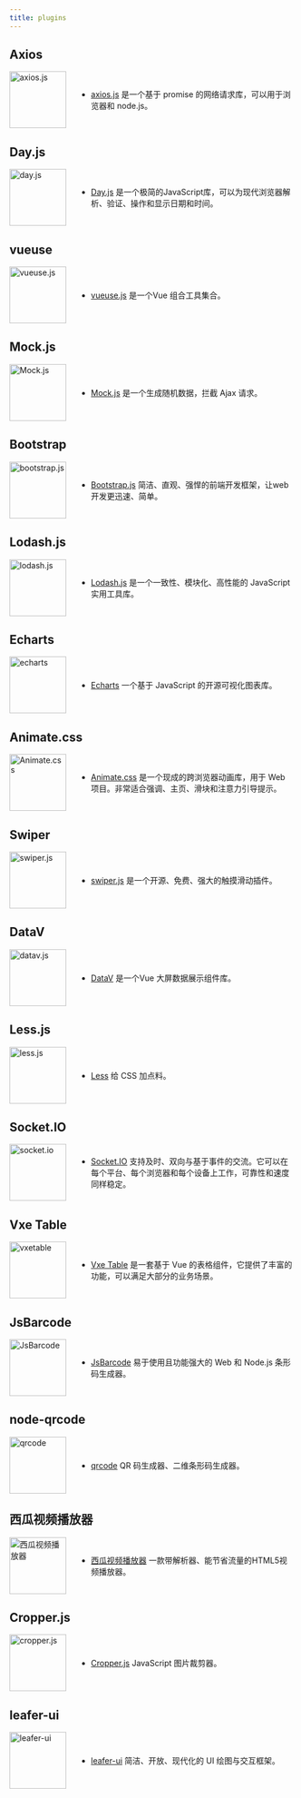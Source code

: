 ```yaml
---
title: plugins
---
```


<script setup>
  import { useData } from 'vitepress'
  const { isDark } = useData()
</script>

## Axios

<div class="introduce">
  <a href="https://dayjs.fenxianglu.cn/" target="_blank">
    <img src="/assets/axios-logo.png" alt="axios.js" width="100" height="100">
  </a>
  <ul>
    <li> <a href="/plugins/axios">axios.js</a> 是一个基于 promise 的网络请求库，可以用于浏览器和 node.js。</li>
  </ul>
</div>


## Day.js

<div class="introduce">
  <a href="https://www.axios-http.cn/" target="_blank">
    <img src="/assets/dayjs-logo.png" alt="day.js" width="100" height="100">
  </a>
  <ul>
    <li> <a href="/plugins/dayjs">Day.js</a> 是一个极简的JavaScript库，可以为现代浏览器解析、验证、操作和显示日期和时间。</li>
  </ul>
</div>


## vueuse

<div class="introduce">
  <a href="https://vueuse.org/" target="_blank">
    <img src="/assets/vueuse-logo.svg" alt="vueuse.js" width="100" height="100">
  </a>
  <ul>
    <li> <a href="/plugins/vueuse">vueuse.js</a> 是一个Vue 组合工具集合。</li>
  </ul>
</div>


## Mock.js

<div class="introduce">
  <a href="http://mockjs.com/" target="_blank">
    <img src="/assets/mock-logo.svg" alt="Mock.js" width="100" height="100">
  </a>
  <ul>
    <li> <a href="/plugins/mock">Mock.js</a> 是一个生成随机数据，拦截 Ajax 请求。</li>
  </ul>
</div>


## Bootstrap

<div class="introduce">
  <a href="https://www.bootcss.com/" target="_blank">
    <img src="/assets/bootstrap-logo.png" alt="bootstrap.js" width="100" height="100">
  </a>
  <ul>
    <li> <a href="/plugins/bootstrap">Bootstrap.js</a> 简洁、直观、强悍的前端开发框架，让web开发更迅速、简单。</li>
  </ul>
</div>


## Lodash.js

<div class="introduce">
  <a href="https://www.lodashjs.com/" target="_blank">
    <img src="/assets/lodash-logo.png" alt="lodash.js" width="100" height="100">
  </a>
  <ul>
    <li> <a href="/plugins/lodash">Lodash.js</a> 是一个一致性、模块化、高性能的 JavaScript 实用工具库。</li>
  </ul>
</div>


## Echarts

<div class="introduce">
  <a href="https://echarts.apache.org/zh/index.html" target="_blank">
    <img src="/assets/echarts-logo.png" alt="echarts" width="100" height="100">
  </a>
  <ul>
    <li> <a href="/plugins/echarts">Echarts</a> 一个基于 JavaScript 的开源可视化图表库。</li>
  </ul>
</div>


## Animate.css

<div class="introduce">
  <a href="https://animate.style/" target="_blank">
    <img src="/assets/animate.css-logo.png" alt="Animate.css" width="100" height="100">
  </a>
  <ul>
    <li> <a href="/plugins/animate">Animate.css</a> 是一个现成的跨浏览器动画库，用于 Web 项目。非常适合强调、主页、滑块和注意力引导提示。</li>
  </ul>
</div>


## Swiper

<div class="introduce">
  <a href="https://www.swiper.com.cn/" target="_blank">
    <img src="/assets/swiper-logo.svg" alt="swiper.js" width="100" height="100">
  </a>
  <ul>
    <li> <a href="/plugins/swiper">swiper.js</a> 是一个开源、免费、强大的触摸滑动插件。</li>
  </ul>
</div>


## DataV

<div class="introduce">
  <a href="http://datav.jiaminghi.com/" target="_blank">
    <img src="/assets/datav-logo.png" alt="datav.js" width="100" height="100">
  </a>
  <ul>
    <li> <a href="/plugins/datav">DataV</a> 是一个Vue 大屏数据展示组件库。</li>
  </ul>
</div>


## Less.js

<div class="introduce">
  <a href="https://less.bootcss.com/" target="_blank">
    <img src="/assets/less-logo.png" alt="less.js" width="100" height="100">
  </a>
  <ul>
    <li> <a href="/plugins/less">Less</a> 给 CSS 加点料。</li>
  </ul>
</div>


## Socket.IO

<div class="introduce">
  <a href="https://socket.io/zh-CN/" target="_blank">
    <img :src="isDark ? '/assets/socket.io-logo-light.svg' : '/assets/socket.io-logo-dark.svg'" alt="socket.io" width="100" height="100">
  </a>
  <ul>
    <li> <a href="/plugins/socketio">Socket.IO</a> 支持及时、双向与基于事件的交流。它可以在每个平台、每个浏览器和每个设备上工作，可靠性和速度同样稳定。</li>
  </ul>
</div>


## Vxe Table

<div class="introduce">
  <a href="https://vxetable.cn/#/start/install" target="_blank">
    <img src="/assets/VxeTable-logo.png" alt="vxetable" width="100" height="100">
  </a>
  <ul>
    <li> <a href="/plugins/vxetable">Vxe Table</a> 是一套基于 Vue 的表格组件，它提供了丰富的功能，可以满足大部分的业务场景。</li>
  </ul>
</div>


## JsBarcode

<div class="introduce">
  <a href="https://lindell.me/JsBarcode/" target="_blank">
    <img src="/assets/JsBarcode-logo.svg" alt="JsBarcode" width="100" height="100">
  </a>
  <ul>
    <li> <a href="/plugins/jsbarcode">JsBarcode</a> 易于使用且功能强大的 Web 和 Node.js 条形码生成器。</li>
  </ul>
</div>


## node-qrcode

<div class="introduce">
  <a href="https://qrcode.nodejs.cn/" target="_blank">
    <img src="/assets/qrcode-logo.png" alt="qrcode" width="100" height="100">
  </a>
  <ul>
    <li> <a href="/plugins/qrcode">qrcode</a>  QR 码生成器、二维条形码生成器。</li>
  </ul>
</div>


## 西瓜视频播放器

<div class="introduce">
  <a href="https://v3.h5player.bytedance.com/" target="_blank">
    <img :src="isDark ? '/assets/xgh5player-logo-light.png' : '/assets/xgh5player-logo-dark.png'" alt="西瓜视频播放器" width="100" height="100">
  </a>
  <ul>    
    <li> <a href="/plugins/xgh5player">西瓜视频播放器</a> 一款带解析器、能节省流量的HTML5视频播放器。</li>
  </ul>  
</div>    


## Cropper.js

<div class="introduce">
  <a href="https://fengyuanchen.github.io/cropperjs/v2/zh/" target="_blank">
    <img src="/assets/cropper-logo.svg" alt="cropper.js" width="100" height="100">
  </a>
  <ul>    
    <li> <a href="/plugins/cropper">Cropper.js</a> JavaScript 图片裁剪器。</li>
  </ul>  
</div>   


## leafer-ui

<div class="introduce">
  <a href="https://www.leaferjs.com/ui/" target="_blank">
    <img src="/assets/leafer-ui-logo.svg" alt="leafer-ui" width="100" height="100">
  </a>
  <ul>    
    <li> <a href="/plugins/leaferui">leafer-ui</a> 简洁、开放、现代化的 UI 绘图与交互框架。</li>
  </ul>  
</div>    



<style>
  .introduce {
    display: flex;
    align-items: center;
    gap: 20px;

    img {
      border: 0 !important;
      margin: 0 !important;
    }
  }
</style>